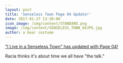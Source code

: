 ```yaml
---
layout: post
title: 'Senseless Town Page 04 Update!'
date: 2017-01-27 13:30:00
icon_image: /img/content/STANDARD.png
image: /img/content/SENSELESS_TOWN_04JPG.jpg
author: a bear costume
---
```



["I Live in a Senseless Town" has updated with Page 04!](/comics/desperate+times_06/)

Racia thinks it's about time we all have "the talk."